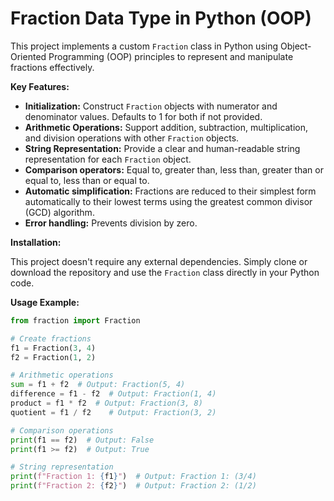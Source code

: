 # Fraction Data Type in Python (OOP)

This project implements a custom `Fraction` class in Python using Object-Oriented Programming (OOP) principles to represent and manipulate fractions effectively.

**Key Features:**

- **Initialization:** Construct `Fraction` objects with numerator and denominator values. Defaults to 1 for both if not provided.
- **Arithmetic Operations:** Support addition, subtraction, multiplication, and division operations with other `Fraction` objects.
- **String Representation:** Provide a clear and human-readable string representation for each `Fraction` object.
- **Comparison operators:** Equal to, greater than, less than, greater than or equal to, less than or equal to.
- **Automatic simplification:** Fractions are reduced to their simplest form automatically to their lowest terms using the greatest common divisor (GCD) algorithm.
- **Error handling:** Prevents division by zero.

**Installation:**

This project doesn't require any external dependencies. Simply clone or download the repository and use the `Fraction` class directly in your Python code.

**Usage Example:**

```python
from fraction import Fraction

# Create fractions
f1 = Fraction(3, 4)
f2 = Fraction(1, 2)

# Arithmetic operations
sum = f1 + f2  # Output: Fraction(5, 4)
difference = f1 - f2  # Output: Fraction(1, 4)
product = f1 * f2  # Output: Fraction(3, 8)
quotient = f1 / f2    # Output: Fraction(3, 2)

# Comparison operations
print(f1 == f2)  # Output: False
print(f1 >= f2)  # Output: True

# String representation
print(f"Fraction 1: {f1}")  # Output: Fraction 1: (3/4)
print(f"Fraction 2: {f2}")  # Output: Fraction 2: (1/2)
